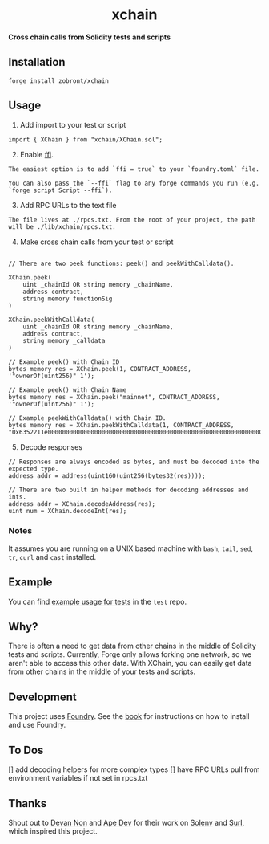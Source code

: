 # <h1 align="center"> xchain </h1>

**Cross chain calls from Solidity tests and scripts**

## Installation

```
forge install zobront/xchain
```

## Usage

1. Add import to your test or script

```solidity
import { XChain } from "xchain/XChain.sol";
```

2. Enable [ffi](https://book.getfoundry.sh/cheatcodes/ffi.html).

```
The easiest option is to add `ffi = true` to your `foundry.toml` file.

You can also pass the `--ffi` flag to any forge commands you run (e.g. `forge script Script --ffi`).
```

3. Add RPC URLs to the text file

```
The file lives at ./rpcs.txt. From the root of your project, the path will be ./lib/xchain/rpcs.txt.
```

4. Make cross chain calls from your test or script

```solidity

// There are two peek functions: peek() and peekWithCalldata().

XChain.peek(
    uint _chainId OR string memory _chainName,
    address contract,
    string memory functionSig
)

XChain.peekWithCalldata(
    uint _chainId OR string memory _chainName,
    address contract,
    string memory _calldata
)

// Example peek() with Chain ID
bytes memory res = XChain.peek(1, CONTRACT_ADDRESS, '"ownerOf(uint256)" 1');

// Example peek() with Chain Name
bytes memory res = XChain.peek("mainnet", CONTRACT_ADDRESS, '"ownerOf(uint256)" 1');

// Example peekWithCalldata() with Chain ID.
bytes memory res = XChain.peekWithCalldata(1, CONTRACT_ADDRESS, "0x6352211e0000000000000000000000000000000000000000000000000000000000000001");

```

5. Decode responses

```solidity
// Responses are always encoded as bytes, and must be decoded into the expected type.
address addr = address(uint160(uint256(bytes32(res))));

// There are two built in helper methods for decoding addresses and ints.
address addr = XChain.decodeAddress(res);
uint num = XChain.decodeInt(res);

```

### Notes

It assumes you are running on a UNIX based machine with `bash`, `tail`, `sed`, `tr`, `curl` and `cast` installed.

## Example

You can find [example usage for tests](./test/XChain.t.sol) in the `test` repo.

## Why?

There is often a need to get data from other chains in the middle of Solidity tests and scripts. Currently, Forge only allows forking one network, so we aren't able to access this other data. With XChain, you can easily get data from other chains in the middle of your tests and scripts.

## Development

This project uses [Foundry](https://getfoundry.sh). See the [book](https://book.getfoundry.sh/getting-started/installation.html) for instructions on how to install and use Foundry.

## To Dos

[] add decoding helpers for more complex types
[] have RPC URLs pull from environment variables if not set in rpcs.txt

## Thanks

Shout out to [Devan Non](https://twitter.com/devan_non) and [Ape Dev](https://twitter.com/_apedev) for their work on [Solenv](https://github.com/memester-xyz/solenv) and [Surl](https://github.com/memester-xyz/surl/), which inspired this project.